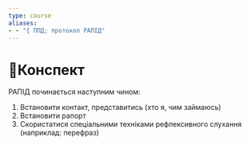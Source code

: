 ```yaml
---
type: course
aliases:
- - "{ ППД; протокол РАПІД"
---
```


# 📗Конспект

РАПІД починається наступним чином:
1. Встановити контакт, представитись (хто я, чим займаюсь)
2. Встановити рапорт
3. Скористатися спеціальними техніками рефлексивного слухання (наприклад: перефраз)
